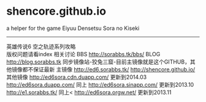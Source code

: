 shencore.github.io
==================

a helper for the game Eiyuu Densetsu Sora no Kiseki

-------------------
英雄传说6 空之轨迹系列攻略<br>
版权问题请看index
相关讨论 BBS http://sorabbs.tk/bbs/
BLOG http://blog.sorabbs.tk
同步镜像站-狡兔三窟-目前主镜像就是这个GITHUB，其他镜像都不保证最新
主镜像 
http://ed6.sorabbs.tk/
http://shencore.github.io/
其他镜像
http://ed6sora.cdn.duapp.com/   更新到2014.03
http://ed6sora.duapp.com/  同上
http://ed6sora.sinapp.com/   更新到2013.10
http://e1.sorabbs.tk/        同上<
http://ed6sora.orgw.net/     更新到2013.11
